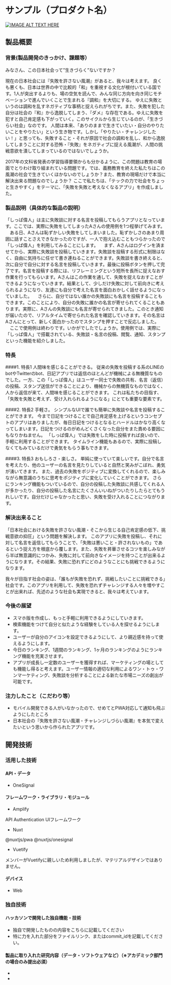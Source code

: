 # サンプル（プロダクト名）

[![IMAGE ALT TEXT HERE](https://jphacks.com/wp-content/uploads/2020/09/JPHACKS2020_ogp.jpg)](https://www.youtube.com/watch?v=G5rULR53uMk)

## 製品概要
### 背景(製品開発のきっかけ、課題等）
みなさん、この日本社会って”生きづらく”ないですか？

現在の日本社会には『失敗を許さない風潮』があると、我々は考えます。
良くも悪くも、日本は世界の中で比較的「和」を重視する文化が根付いている国です。1人が突出するよりも、場の空気を読んで、みんな同じ方向を向き同じモチベーションで進んでいくことで生まれる『調和』を大切にする。
ゆえに失敗というのは調和を乱すネガティブな事柄と捉えられがちです。また、失敗を犯した自分は社会の『和』から逸脱してしまう、『ダメ』な存在である。ゆえに失敗を犯すと自己肯定感も下がっていく。このサイクルから生じているのが、「生きづらい社会」なのです。
人間は本来、「ありのままで生きていたい・自分のやりたいことをやりたい」という生き物です。しかし「やりたい・チャレンジしたい！」と思っても、失敗すること・それが原因で社会の調和を乱し、和から逸脱してしまうことに対する恐怖・『失敗』をネガティブに捉える風潮が、人間の挑戦意欲を潰してしまっているのではないでしょうか。

2017年の文科省発表の学習指導要領からも分かるように、この問題は教育の場面でとりわけ取り組まれている問題です。では、義務教育を終えた私たちはこの風潮の社会で生きていくほかないのでしょうか？また、教育の現場だけで本当に解決出来る問題なのでしょうか？
ここで私たちは、「テックの力で社会をちょっと生きやすく」をテーマに、「失敗を失敗と考えなくなるアプリ」を作成しました。

### 製品説明（具体的な製品の説明）
「しっぱ偉人」は主に失敗談に対する名言を投稿してもらうアプリとなっています。ここでは、実際に失敗をしてしまったAさんの使用例を1つ程挙げてみます。
　ある日、Aさんは恥ずかしい失敗をしてしまいました。恥ずかしさのあまり周囲に話すことさえできなかったのですが、一人で抱え込むこともつらかったので「しっぱ偉人」を利用してみることにします。
　まず、Aさんはログインを済ませてから、実際に失敗談を投稿していきます。失敗談を投稿する形式に制限はなく、自由に気持ちに任せて書き連ねることができます。失敗談を書き終えると、次に自分で自分に対する名言を投稿していきます。最後に投稿ボタンを押して完了です。名言を投稿する際には、リフレーミングという短所を長所に捉えなおす作業を行ってもらいます。Aさんはこの作業を通して、失敗を捉えなおすことができるようになっていきます。結果として、少しだけ失敗に対して前向きに考えられるようになり、友達にも自分で考えた名言を面白おかしく話せるようになっていました。
　さらに、自分ではない誰かの失敗談にも名言を投稿することもできます。このことにより、自分の失敗に誰かの名言が寄せられてくることもあります。実際に、Aさんの失敗談にも名言が寄せられてきました。このとき通知が届いたので、リアルタイムで寄せられた名言を確認していきます。その名言はAさんにとって、新しく面白かったのでスタンプを押すことで反応しました。
　ここで使用例は終わりです。いかがでしたでしょうか。使用例では、実際に「しっぱ偉人」で搭載されている、失敗談・名言の投稿、閲覧、通知、スタンプといった機能を紹介しました。

### 特長
####1. 特長1
人間味を感じることができる。
従来の失敗を投稿する系のLINEのbotやTwitterのbot、日記アプリでは返信のほとんどが機械による無機質なものでした。一方、この「しっぱ偉人」はユーザー同士で失敗の共有、名言（返信）の投稿、スタンプ送信ができることにより、機械からの無機質なものではなく、人から返信が来て、人間味を感じることができます。
これは私たちの目指す、「失敗を失敗と考えず、受け入れられるようになる」にとても重要な要素です。

####2. 特長2
手軽さ。
シンプルなUIで誰でも簡単に失敗談や名言を投稿することができます。
今まで日記をつけることで自己肯定感を上げるというコンセプトのアプリはありましたが、毎日日記をつけるとなるとハードルはかなり高くなってしまいます。日記をつけるのがめんどくさくなった自分をまた責める要因にもなりかねません。
「しっぱ偉人」では失敗をした時に投稿すれば良いので、手軽に利用することができます。
タイムライン機能もあるので、実際に投稿しなくてもみているだけで勇気をもらう事もできます。

####3. 特長3
おもしろさ・楽しさ。
単純に使っていて楽しいです。自分で名言を考えたり、他のユーザーの名言を見たりしていると自然と笑みがこぼれ、勇気が湧いてきます。
また、過去の失敗をポジティブに変換してくれるので、楽しみながら無意識のうちに思考をポジティブに変化していくことができます。
さらにランキング機能もついているので、自分の投稿した失敗談に共感してくれる人が多かったり、自分の投稿した名言にたくさんいいねがついたりしたらとてもうれしいです。自分だけじゃなかったと思い、失敗を受け入れることにつながります。

### 解決出来ること
「日本社会における失敗を許さない風潮・そこから生じる自己肯定感の低下、挑戦意欲の抑圧」という問題を解決します。
このアプリに失敗を投稿し、それに対して名言を返信してもらうことで、「失敗は悪いこと・許されないもの」であるという捉え方を根底から覆します。また、失敗を昇華させるコツを楽しみながら半ば無意識的につかみ、失敗に対して前向きなイメージを持つことが出来るようになります。その結果、失敗に恐れずにどのようなことにも挑戦できるようになります。

我々が目指す社会の姿は、「誰もが失敗を恐れず、挑戦したいことに挑戦できる」社会です。このアプリを利用して、失敗を恐れずチャレンジする人々を増やすことが出来れば、先述のような社会も実現できると、我々は考えています。



### 今後の展望
* スマホ版を作成し、もっと手軽に利用できるようにしていきます。
* 検索機能をつけて自分と似たような経験をしている人を探せるようにします。
* ユーザーが自分のアイコンを設定できるようにして、より親近感を持って使えるようにします。
* 今日のランキング、1週間のランキング、1ヶ月のランキングのようにランキング機能を充実させます。
* アプリが成長し一定数のユーザーを獲得すれば、マーケティングの場としても機能し得ると考えます。ユーザー情報の適切な利用によるワン・トゥ・ワンマーケティング、失敗談を分析することによる新たな市場ニーズの創出が可能です。

### 注力したこと（こだわり等）
* モバイル開発できる人がいなかったので、せめてとPWA対応して通知も飛ぶようにしたところ
* 日本社会の『失敗を許さない風潮・チャレンジしづらい風潮』を本気で変えたいという思いから作られたアプリです。

## 開発技術
### 活用した技術
#### API・データ
* OneSignal


#### フレームワーク・ライブラリ・モジュール
* Amplify

API
Authentication
UIフレームワーク

* Nuxt

@nuxtjs/pwa
@nuxtjs/onesignal

* Vuetify

メンバーがVuetifyに親しいため利用しましたが、マテリアルデザインではありません。


#### デバイス
* Web

### 独自技術
#### ハッカソンで開発した独自機能・技術
* 独自で開発したものの内容をこちらに記載してください
* 特に力を入れた部分をファイルリンク、またはcommit_idを記載してください。

#### 製品に取り入れた研究内容（データ・ソフトウェアなど）（※アカデミック部門の場合のみ提出必須）
* 
* 

